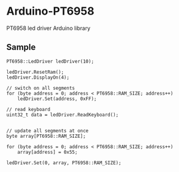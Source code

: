 # Arduino-PT6958
PT6958 led driver Arduino library

## Sample

	PT6958::LedDriver ledDriver(10);

	ledDriver.ResetRam();
	ledDriver.DisplayOn(4);

	// switch on all segments
	for (byte address = 0; address < PT6958::RAM_SIZE; address++)
		ledDriver.Set(address, 0xFF);

	// read keyboard
	uint32_t data = ledDriver.ReadKeyboard();

	
	// update all segments at once
    byte array[PT6958::RAM_SIZE];

    for (byte address = 0; address < PT6958::RAM_SIZE; address++)
        array[address] = 0x55;
        
    ledDriver.Set(0, array, PT6958::RAM_SIZE);

